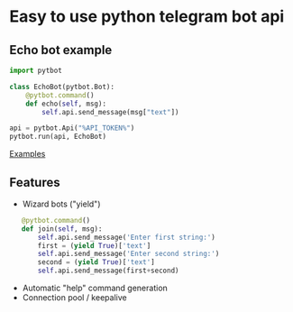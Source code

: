# Easy to use python telegram bot api

## Echo bot example
```python
import pytbot

class EchoBot(pytbot.Bot):
    @pytbot.command()
    def echo(self, msg):
        self.api.send_message(msg["text"])

api = pytbot.Api("%API_TOKEN%")
pytbot.run(api, EchoBot)
```
[Examples](examples)

## Features
 - Wizard bots ("yield")

 ```python
    @pytbot.command()
    def join(self, msg):
        self.api.send_message('Enter first string:')
        first = (yield True)['text']
        self.api.send_message('Enter second string:')
        second = (yield True)['text']
        self.api.send_message(first+second)
```
 - Automatic "help" command generation
 - Connection pool / keepalive
